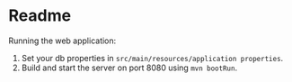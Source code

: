 # Readme

Running the web application:

1. Set your db properties in `src/main/resources/application properties`.
2. Build and start the server on port 8080 using `mvn bootRun`.
